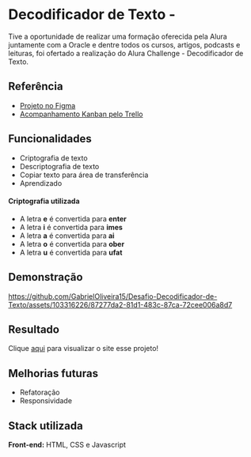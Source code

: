 
# Decodificador de Texto - 

Tive a oportunidade de realizar uma formação oferecida pela Alura juntamente com a Oracle e dentre todos os cursos, artigos, podcasts e leituras, foi ofertado a realização do Alura Challenge - Decodificador de Texto.




## Referência

 - [Projeto no Figma](https://www.figma.com/design/tvFEYhVfZTjdJ5P24RGV21/Alura-Challenge---Desafio-1---L%C3%B3gica?node-id=0-1&t=wez8bjYC8xsYa2Cl-0)
 - [Acompanhamento Kanban pelo Trello](https://trello.com/b/Wn2dHT7v/challenge-oracle-one-logica-de-programacao-semanas-1-e-2)


## Funcionalidades

- Criptografia de texto
- Descriptografia de texto
- Copiar texto para área de transferência
- Aprendizado

#### Criptografia utilizada
- A letra **e** é convertida para **enter**
- A letra **i** é convertida para **imes**
- A letra **a** é convertida para **ai**
- A letra **o** é convertida para **ober**
- A letra **u** é convertida para **ufat**



## Demonstração

https://github.com/GabrielOliveira15/Desafio-Decodificador-de-Texto/assets/103316226/87277da2-81d1-483c-87ca-72cee006a8d7

## Resultado
Clique [aqui](https://gabrieloliveira15.github.io/Desafio-Decodificador-de-Texto/) para visualizar o site esse projeto!

## Melhorias futuras

- Refatoração
- Responsividade

## Stack utilizada

**Front-end:** HTML, CSS e Javascript

